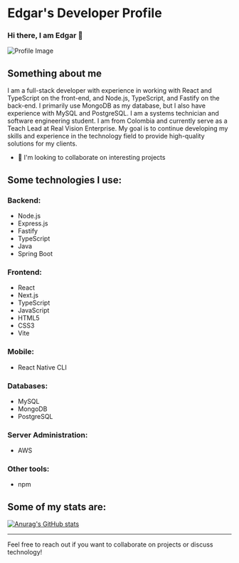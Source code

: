 # Edgar's Developer Profile

### Hi there, I am Edgar 👋

![Profile Image](https://user-images.githubusercontent.com/94972642/174076406-eb96de6d-4796-4a8c-8e8c-98dd14017c9c.jpg)

## Something about me

I am a full-stack developer with experience in working with React and TypeScript on the front-end, and Node.js, TypeScript, and Fastify on the back-end. I primarily use MongoDB as my database, but I also have experience with MySQL and PostgreSQL. I am a systems technician and software engineering student. I am from Colombia and currently serve as a Teach Lead at Real Vision Enterprise. My goal is to continue developing my skills and experience in the technology field to provide high-quality solutions for my clients.

- 👯 I'm looking to collaborate on interesting projects

## Some technologies I use:

### Backend:
- Node.js
- Express.js
- Fastify
- TypeScript
- Java
- Spring Boot

### Frontend:
- React
- Next.js
- TypeScript
- JavaScript
- HTML5
- CSS3
- Vite

### Mobile:
- React Native CLI

### Databases:
- MySQL
- MongoDB
- PostgreSQL

### Server Administration:
- AWS

### Other tools:
- npm

## Some of my stats are:
[![Anurag's GitHub stats](https://github-readme-stats.vercel.app/api?username=matosr96)](https://github.com/matosr96/github-readme-stats)

---

Feel free to reach out if you want to collaborate on projects or discuss technology!
